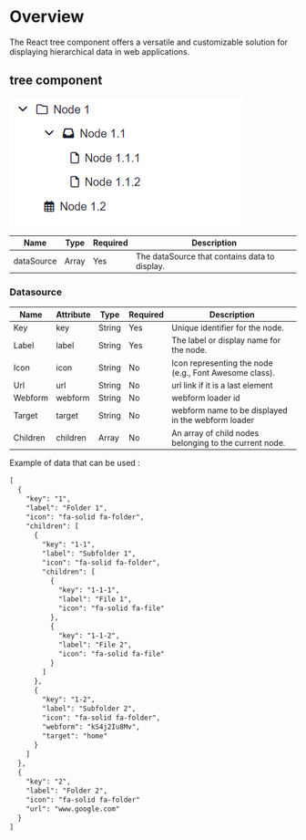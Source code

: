# Overview

The React tree component offers a versatile and customizable solution for displaying hierarchical data in web applications.

## tree component

![tree](public/treeComponent.png)

| Name       | Type  | Required | Description                                   |
| ---------- | ----- | -------- | --------------------------------------------- |
| dataSource | Array | Yes      | The dataSource that contains data to display. |

### Datasource

| Name     | Attribute | Type   | Required | Description                                            |
| -------- | --------- | ------ | -------- | ------------------------------------------------------ |
| Key      | key       | String | Yes      | Unique identifier for the node.                        |
| Label    | label     | String | Yes      | The label or display name for the node.                |
| Icon     | icon      | String | No       | Icon representing the node (e.g., Font Awesome class). |
| Url      | url       | String | No       | url link if it is a last element                       |
| Webform  | webform   | String | No       | webform loader id                                      |
| Target   | target    | String | No       | webform name to be displayed in the webform loader     |
| Children | children  | Array  | No       | An array of child nodes belonging to the current node. |

Example of data that can be used :

```
[
  {
    "key": "1",
    "label": "Folder 1",
    "icon": "fa-solid fa-folder",
    "children": [
      {
        "key": "1-1",
        "label": "Subfolder 1",
        "icon": "fa-solid fa-folder",
        "children": [
          {
            "key": "1-1-1",
            "label": "File 1",
            "icon": "fa-solid fa-file"
          },
          {
            "key": "1-1-2",
            "label": "File 2",
            "icon": "fa-solid fa-file"
          }
        ]
      },
      {
        "key": "1-2",
        "label": "Subfolder 2",
        "icon": "fa-solid fa-folder",
        "webform": "kS4j2Iu8Mv",
        "target": "home"
      }
    ]
  },
  {
    "key": "2",
    "label": "Folder 2",
    "icon": "fa-solid fa-folder"
    "url": "www.google.com"
  }
]
```
